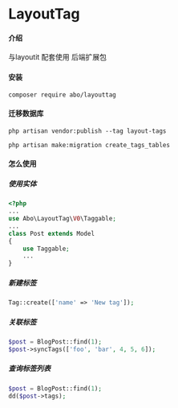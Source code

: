 # LayoutTag

#### 介绍
与layoutit 配套使用 后端扩展包

#### 安装
```shell
composer require abo/layouttag

```

#### 迁移数据库
```shell
php artisan vendor:publish --tag layout-tags

php artisan make:migration create_tags_tables
```

#### 怎么使用
##### 使用实体
````php
<?php
...
use Abo\LayoutTag\V0\Taggable;
...
class Post extends Model
{
    use Taggable;
    ...
}
````

##### 新建标签
```php
Tag::create(['name' => 'New tag']);
```

##### 关联标签
```php
$post = BlogPost::find(1);
$post->syncTags(['foo', 'bar', 4, 5, 6]);
```

##### 查询标签列表
```php
$post = BlogPost::find(1);
dd($post->tags);
```
